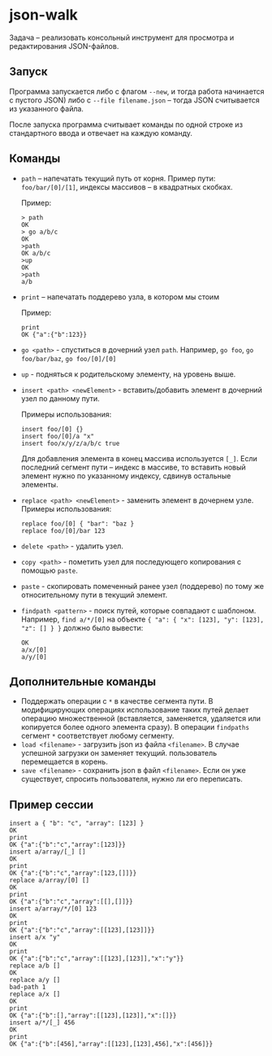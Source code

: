 # json-walk #

Задача – реализовать консольный инструмент для просмотра и редактирования JSON-файлов.

## Запуск ##

Программа запускается либо с флагом `--new`, и тогда работа начинается с пустого JSON)
либо с `--file filename.json` – тогда JSON считывается из указанного файла.

После запуска программа считывает команды по одной строке из стандартного ввода и отвечает на каждую команду.

## Команды ##

* `path` – напечатать текущий путь от корня. 
  Пример пути: `foo/bar/[0]/[1]`, индексы массивов – в квадратных скобках.

    Пример:
    ```
    > path
    OK
    > go a/b/c
    OK
    >path
    OK a/b/c
    >up
    OK
    >path
    a/b
    ```
  
* `print` – напечатать поддерево узла, в котором мы стоим

    Пример:
    ```
    print
    OK {"a":{"b":123}}
    ```
    
* `go <path>` - спуститься в дочерний узел `path`. Например, `go foo`, `go foo/bar/baz`, `go foo/[0]/[0]`
  
* `up` - подняться к родительскому элементу, на уровень выше.
  
* `insert <path> <newElement>` - вставить/добавить элемент в дочерний узел по данному пути. 
  
   Примеры использования: 
   ```
   insert foo/[0] {}
   insert foo/[0]/a "x"
   insert foo/x/y/z/a/b/c true
   ```
  
     Для добавления элемента в конец массива используется `[_]`. Если последний сегмент пути – индекс в массиве, то
   вставить новый элемент нужно по указанному индексу, сдвинув остальные элементы.
  
* `replace <path> <newElement>` - заменить элемент в дочернем узле. 
   Примеры использования:
   ```
   replace foo/[0] { "bar": "baz }
   replace foo/[0]/bar 123
   ```

* `delete <path>` - удалить узел.
  
* `copy <path>` - пометить узел для последующего копирования с помощью `paste`.
  
* `paste` - скопировать помеченный ранее узел (поддерево) по тому же относительному пути в текущий элемент.
  
* `findpath <pattern>` -  поиск путей, которые совпадают с шаблоном. Например, 
  `find a/*/[0]` на объекте `{ "a": { "x": [123], "y": [123], "z": [] } }` должно было вывести:
    ```
    OK
    a/x/[0]
    a/y/[0]
    ```

## Дополнительные команды ##                          

* Поддержать операции с `*` в качестве сегмента пути. В модифицирующих операциях использование таких путей делает 
  операцию множественной (вставляется, заменяется, удаляется или копируется более одного элемента сразу). В операции
  `findpaths` сегмент `*` соответствует любому сегменту. 
* `load <filename>` - загрузить json из файла `<filename>`. В случае успешной загрузки он заменяет текущий. пользователь перемещается в корень.
* `save <filename>` - сохранить json в файл `<filename>`. Если он уже существует, спросить пользователя, нужно ли его переписать.

## Пример сессии ##
```
insert a { "b": "c", "array": [123] }
OK
print
OK {"a":{"b":"c","array":[123]}}
insert a/array/[_] []
OK
print
OK {"a":{"b":"c","array":[123,[]]}}
replace a/array/[0] []
OK
print
OK {"a":{"b":"c","array":[[],[]]}}
insert a/array/*/[0] 123
OK
print
OK {"a":{"b":"c","array":[[123],[123]]}}
insert a/x "y"
OK
print
OK {"a":{"b":"c","array":[[123],[123]],"x":"y"}}
replace a/b []
OK
replace a/y []
bad-path 1
replace a/x []
OK
print
OK {"a":{"b":[],"array":[[123],[123]],"x":[]}}
insert a/*/[_] 456
OK
print
OK {"a":{"b":[456],"array":[[123],[123],456],"x":[456]}}
```